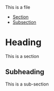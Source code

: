 This is a file

* [Section](#heading)
* [Subsection](#subheading)

# Heading

This is a section

## Subheading

This is a sub-section
